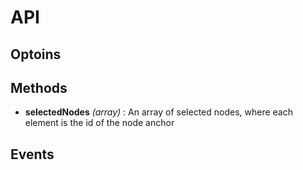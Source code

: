 API
===


Optoins
-------


Methods
-------

* **selectedNodes** *(array<string>)* : An array of selected nodes, where each element is the id of the node anchor


Events
------
